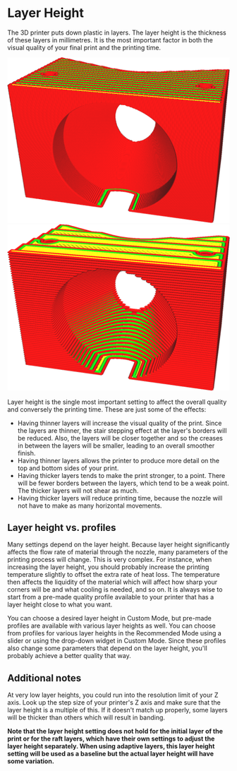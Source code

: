 Layer Height
====
The 3D printer puts down plastic in layers. The layer height is the thickness of these layers in millimetres. It is the most important factor in both the visual quality of your final print and the printing time.

<!--screenshot {
"image_path": "layer_height_0.1.png",
"model_path": "plunger_stop.scad",
"camera_position": [47, 78, 111],
"camera_lookat": [0, 0, 10],
"layer": 9999,
"line": 0,
"settings": {
    "layer_height": 0.1,
    "adhesion_type": "none"
},
"colours": 32,
"width": 500
}-->
<!--screenshot {
"image_path": "layer_height_0.3.png",
"model_path": "plunger_stop.scad",
"camera_position": [47, 78, 111],
"camera_lookat": [0, 0, 10],
"layer": 9999,
"line": 0,
"settings": {
    "layer_height": 0.3,
    "adhesion_type": "none"
},
"colours": 32,
"width": 500
}-->
![0.1mm layer height](../images/layer_height_0.1.png)
![0.3mm layer height](../images/layer_height_0.3.png)

Layer height is the single most important setting to affect the overall quality and conversely the printing time. These are just some of the effects:
* Having thinner layers will increase the visual quality of the print. Since the layers are thinner, the stair stepping effect at the layer's borders will be reduced. Also, the layers will be closer together and so the creases in between the layers will be smaller, leading to an overall smoother finish.
* Having thinner layers allows the printer to produce more detail on the top and bottom sides of your print.
* Having thicker layers tends to make the print stronger, to a point. There will be fewer borders between the layers, which tend to be a weak point. The thicker layers will not shear as much.
* Having thicker layers will reduce printing time, because the nozzle will not have to make as many horizontal movements.

Layer height vs. profiles
----
Many settings depend on the layer height. Because layer height significantly affects the flow rate of material through the nozzle, many parameters of the printing process will change. This is very complex. For instance, when increasing the layer height, you should probably increase the printing temperature slightly to offset the extra rate of heat loss. The temperature then affects the liquidity of the material which will affect how sharp your corners will be and what cooling is needed, and so on. It is always wise to start from a pre-made quality profile available to your printer that has a layer height close to what you want.

You can choose a desired layer height in Custom Mode, but pre-made profiles are available with various layer heights as well. You can choose from profiles for various layer heights in the Recommended Mode using a slider or using the drop-down widget in Custom Mode. Since these profiles also change some parameters that depend on the layer height, you'll probably achieve a better quality that way.

Additional notes
----
At very low layer heights, you could run into the resolution limit of your Z axis. Look up the step size of your printer's Z axis and make sure that the layer height is a multiple of this. If it doesn't match up properly, some layers will be thicker than others which will result in banding.

**Note that the layer height setting does not hold for the initial layer of the print or for the raft layers, which have their own settings to adjust the layer height separately. When using adaptive layers, this layer height setting will be used as a baseline but the actual layer height will have some variation.**